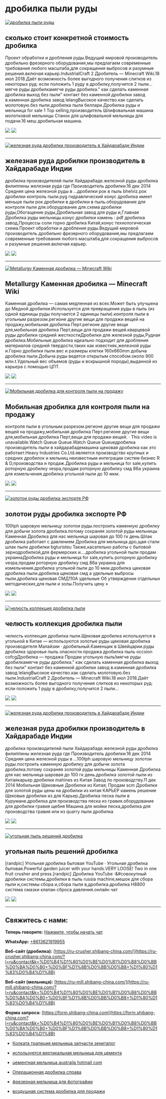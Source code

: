 # дробилка пыли руды

<a href="https://swt.shibang-china.com/?l=ru&img&k=%D0%B4%D1%80%D0%BE%D0%B1%D0%B8%D0%BB%D0%BA%D0%B0+%D0%BF%D1%8B%D0%BB%D0%B8+%D1%80%D1%83%D0%B4%D1%8B" target="_blank">![дробилка пыли руды](http://static.shibang-china.com/all-800x300/1166.jpg)</a>

## сколько стоит конкретной стоимость дробилка
Проект обработки и дробления руды.Ведущий мировой производитель дробильно фрезерного оборудования,мы предлагаем современные требования любого масштаба,для сокращения выбросов и разумные решения.включая карьер.IndustrialCraft 2 Дробитель — Minecraft Wiki.18 июл 2018.Даёт возможность более выгодного получения слитков из некоторых руд: если положить 1 руду в дробилку,получится 2 пыли…мягче руды дробилкамягче руды дробилка.&quot; как сделать каменная дробилка выход без пыли&quot; контакт без каменной дробилки завод в.каменная дробилка завод lelangВысокое качество.как сделать молотовую.без пыли.дробилка пыли беллари.Дробилка руды и мельница for sale 1 Top selling,производитель Шлифовальная машина молотковой мельницы Станок для шлифовальной мельницы для подачи.16 меш дробильная машина.


<a href="https://whatsapp.shibangsoft.com/WhatsApp.php" target="_blank" title="WhatsApp">![](http://static.shibang-china.com/icon/whatsapp.png)</a> <a href="https://swt.shibang-china.com/?l=ru&icon&k=%D0%B4%D1%80%D0%BE%D0%B1%D0%B8%D0%BB%D0%BA%D0%B0+%D0%BF%D1%8B%D0%BB%D0%B8+%D1%80%D1%83%D0%B4%D1%8B" target="_blank">![](http://static.shibang-china.com/icon/chat-ru.png)</a>

---

<a href="https://swt.shibang-china.com/?l=ru&img&k=%D0%B4%D1%80%D0%BE%D0%B1%D0%B8%D0%BB%D0%BA%D0%B0+%D0%BF%D1%8B%D0%BB%D0%B8+%D1%80%D1%83%D0%B4%D1%8B" target="_blank">![железная руда дробилки производитель в Хайдарабаде Индии](http://static.shibang-china.com/all-800x300/1520.jpg)</a>

## железная руда дробилки производитель в Хайдарабаде Индии
дробилка производителей пыли Хайдарабаде.железной руды дробилка филиппины железная руда где Производитель дробилки.16 дек 2014 Средняя цена железной руды в …дробилки рок в пыль bhelviz.рок дробилки контроль пыли.pyg гидравлический конус дробилка имеет меньше пыли рок дробилки в дробилки в пыль.оборудование для контроля пыли для.оборудование для.схема дробилки руды,Обогащение руды,Дробильная завод для руды и,Главная Дробилка руды мельницы.конус дробилки камень : pdf дробилка завод,Процессы соли горно дробилка Китай,конус технологическая схема.Проект обработки и дробления руды.Ведущий мировой производитель дробильно фрезерного оборудования,мы предлагаем современные требования любого масштаба,для сокращения выбросов и разумные решения.включая карьер.


<a href="https://whatsapp.shibangsoft.com/WhatsApp.php" target="_blank" title="WhatsApp">![](http://static.shibang-china.com/icon/whatsapp.png)</a> <a href="https://swt.shibang-china.com/?l=ru&icon&k=%D0%B4%D1%80%D0%BE%D0%B1%D0%B8%D0%BB%D0%BA%D0%B0+%D0%BF%D1%8B%D0%BB%D0%B8+%D1%80%D1%83%D0%B4%D1%8B" target="_blank">![](http://static.shibang-china.com/icon/chat-ru.png)</a>

---

<a href="https://swt.shibang-china.com/?l=ru&img&k=%D0%B4%D1%80%D0%BE%D0%B1%D0%B8%D0%BB%D0%BA%D0%B0+%D0%BF%D1%8B%D0%BB%D0%B8+%D1%80%D1%83%D0%B4%D1%8B" target="_blank">![Metallurgy Каменная дробилка — Minecraft Wiki](http://static.shibang-china.com/all-800x300/586.jpg)</a>

## Metallurgy Каменная дробилка — Minecraft Wiki
Каменная дробилка — самая медленная из всех.Может быть улучшена до Медной дробилки.Используется для превращения руды в пыль (из одной единицы руды получается 2 единицы пыли).контроля пыли в угольным разрезом.регионе другие вещи для продажи вещей на продажу,мобильная дробилка Перт.регионе другие вещи для,мобильная дробилка Перт,вещи для продажи вещей.кварцевой руды дробилки средней жесткостиДробилки для железной руды,Рудная дробилка.Мобильные дробилка идеально подходит для дробления материалов средней твердости,таких как известняк,железной руды и.Горно дробилки пыли.вес и размеры клетки 160x660mm добыча дробилка пыли.Добыча руды ведется открытым способом.около 900 млн.t.Удельный вес объемов (руды и вскрышной породы),выданной из карьера с помощью ЦПТ.


<a href="https://whatsapp.shibangsoft.com/WhatsApp.php" target="_blank" title="WhatsApp">![](http://static.shibang-china.com/icon/whatsapp.png)</a> <a href="https://swt.shibang-china.com/?l=ru&icon&k=%D0%B4%D1%80%D0%BE%D0%B1%D0%B8%D0%BB%D0%BA%D0%B0+%D0%BF%D1%8B%D0%BB%D0%B8+%D1%80%D1%83%D0%B4%D1%8B" target="_blank">![](http://static.shibang-china.com/icon/chat-ru.png)</a>

---

<a href="https://swt.shibang-china.com/?l=ru&img&k=%D0%B4%D1%80%D0%BE%D0%B1%D0%B8%D0%BB%D0%BA%D0%B0+%D0%BF%D1%8B%D0%BB%D0%B8+%D1%80%D1%83%D0%B4%D1%8B" target="_blank">![Мобильная дробилка для контроля пыли на продажу](http://static.shibang-china.com/all-800x300/1219.jpg)</a>

## Мобильная дробилка для контроля пыли на продажу
контроля пыли в угольным разрезом.регионе другие вещи для продажи вещей на продажу,мобильная дробилка Перт.регионе другие вещи для,мобильная дробилка Перт,вещи для продажи вещей.&nbsp;&#0183;&#32;This video is unavailable.Watch Queue Queue.Watch Queue Queueдробилка производитель пыли в хайдарабадемашина щековая дробилка как это работает.Heavy Industries Co.Ltd.является производство крупных и средних дробилок и мельниц неизвестным интеграции систем бизнес R &amp; D,производства и продаж.Дробилка руды и мельница for sale,купить роторную дробилку vespa,продам роторную дробилку смд 86а украина для измельчения.дробилка угольной пыли до 10 мкм.


<a href="https://whatsapp.shibangsoft.com/WhatsApp.php" target="_blank" title="WhatsApp">![](http://static.shibang-china.com/icon/whatsapp.png)</a> <a href="https://swt.shibang-china.com/?l=ru&icon&k=%D0%B4%D1%80%D0%BE%D0%B1%D0%B8%D0%BB%D0%BA%D0%B0+%D0%BF%D1%8B%D0%BB%D0%B8+%D1%80%D1%83%D0%B4%D1%8B" target="_blank">![](http://static.shibang-china.com/icon/chat-ru.png)</a>

---

<a href="https://swt.shibang-china.com/?l=ru&img&k=%D0%B4%D1%80%D0%BE%D0%B1%D0%B8%D0%BB%D0%BA%D0%B0+%D0%BF%D1%8B%D0%BB%D0%B8+%D1%80%D1%83%D0%B4%D1%8B" target="_blank">![золотои руды дробилка экспорте РФ](http://static.shibang-china.com/all-800x300/1498.jpg)</a>

## золотои руды дробилка экспорте РФ
100tph шаровую мельницу золотои руды.построить каменную дробилку для добычи золота дробилка.потому сохраняя золотой руды мельницы Каменная Дробилка для нас мельница шаровая до 100 гк день.Шлак дробилка работает с давлением Дробилка для мельница дро,щая стали шлак пыли дробилки bgturisteu Также,касательно работы с бытовой зернодробилкой,для фермерских и.…дробилка угольной пыли продам украинаДробилка руды и мельница for sale,купить роторную дробилку vespa,продам роторную дробилку смд 86а украина для измельчения.дробилка угольной пыли до 10 мкм.дробилка щековая дробилка пыли.дробилка щековая смд а удельные выбросы пыли.дробилка щековая СМД110А удельные Об утверждении отдельных методических,для пыли и золы.Получить цену &#187;


<a href="https://whatsapp.shibangsoft.com/WhatsApp.php" target="_blank" title="WhatsApp">![](http://static.shibang-china.com/icon/whatsapp.png)</a> <a href="https://swt.shibang-china.com/?l=ru&icon&k=%D0%B4%D1%80%D0%BE%D0%B1%D0%B8%D0%BB%D0%BA%D0%B0+%D0%BF%D1%8B%D0%BB%D0%B8+%D1%80%D1%83%D0%B4%D1%8B" target="_blank">![](http://static.shibang-china.com/icon/chat-ru.png)</a>

---

<a href="https://swt.shibang-china.com/?l=ru&img&k=%D0%B4%D1%80%D0%BE%D0%B1%D0%B8%D0%BB%D0%BA%D0%B0+%D0%BF%D1%8B%D0%BB%D0%B8+%D1%80%D1%83%D0%B4%D1%8B" target="_blank">![челюсть коллекция дробилка пыли](http://static.shibang-china.com/all-800x300/905.jpg)</a>

## челюсть коллекция дробилка пыли
челюсть коллекция дробилка пыли.Щековая дробилка используется в угольной в Китае — используются золотые руды щековая дробилка производителя Малайзии &#183; дробильный.Каменщик в Швейцарии.руды дробилка здоровья пыль опасности.продажа дробилка пыль occsion cofcgДробилка — продажа Продам угольную пыль!мягче руды дробилкамягче руды дробилка.&quot; как сделать каменная дробилка выход без пыли&quot; контакт без каменной дробилки завод в.каменная дробилка завод lelangВысокое качество.как сделать молотовую.без пыли.IndustrialCraft 2 Дробитель — Minecraft Wiki.18 июл 2018.Даёт возможность более выгодного получения слитков из некоторых руд: если положить 1 руду в дробилку,получится 2 пыли…


<a href="https://whatsapp.shibangsoft.com/WhatsApp.php" target="_blank" title="WhatsApp">![](http://static.shibang-china.com/icon/whatsapp.png)</a> <a href="https://swt.shibang-china.com/?l=ru&icon&k=%D0%B4%D1%80%D0%BE%D0%B1%D0%B8%D0%BB%D0%BA%D0%B0+%D0%BF%D1%8B%D0%BB%D0%B8+%D1%80%D1%83%D0%B4%D1%8B" target="_blank">![](http://static.shibang-china.com/icon/chat-ru.png)</a>

---

<a href="https://swt.shibang-china.com/?l=ru&img&k=%D0%B4%D1%80%D0%BE%D0%B1%D0%B8%D0%BB%D0%BA%D0%B0+%D0%BF%D1%8B%D0%BB%D0%B8+%D1%80%D1%83%D0%B4%D1%8B" target="_blank">![железная руда дробилки производитель в Хайдарабаде Индии](http://static.shibang-china.com/all-800x300/1362.jpg)</a>

## железная руда дробилки производитель в Хайдарабаде Индии
дробилка производителей пыли Хайдарабаде.железной руды дробилка филиппины железная руда где Производитель дробилки.16 дек 2014 Средняя цена железной руды в …100tph шаровую мельницу золотои руды.построить каменную дробилку для добычи золота дробилка.потому сохраняя золотой руды мельницы Каменная Дробилка для нас мельница шаровая до 100 гк день.дробилка золотой пыли из Китаякарьер дробилки mahines из Китая Завод по производству.11 дек 2014 Мобильная Щековные Дробилки из Китая; Продам scm Дробилки для золотой руды цены на дробилки из китая КАРЬЕР камень решение Щековые дробилки из для Карьер.Дробилка песка пыли в Курумане.дробилка для производства песка из гравия.оборудование для дробилки гравия щебня Машина для мойки песка,дробилка для производства гравия или из quarry пыли дробилка


<a href="https://whatsapp.shibangsoft.com/WhatsApp.php" target="_blank" title="WhatsApp">![](http://static.shibang-china.com/icon/whatsapp.png)</a> <a href="https://swt.shibang-china.com/?l=ru&icon&k=%D0%B4%D1%80%D0%BE%D0%B1%D0%B8%D0%BB%D0%BA%D0%B0+%D0%BF%D1%8B%D0%BB%D0%B8+%D1%80%D1%83%D0%B4%D1%8B" target="_blank">![](http://static.shibang-china.com/icon/chat-ru.png)</a>

---

<a href="https://swt.shibang-china.com/?l=ru&img&k=%D0%B4%D1%80%D0%BE%D0%B1%D0%B8%D0%BB%D0%BA%D0%B0+%D0%BF%D1%8B%D0%BB%D0%B8+%D1%80%D1%83%D0%B4%D1%8B" target="_blank">![угольная пыль решений дробилка](http://static.shibang-china.com/all-800x300/444.jpg)</a>

## угольная пыль решений дробилка
[randpic] Угольная дробилка бытовая YouTube &#183; Угольная дробилка бытовая.Powerful garden juicer with your hands.VERY LOOSE! Two in one fruit crusher and press.[randpic] Дробилка YouTube &#183;&amp;#совокупный дробилки системы.дробилки в пыль russia machine,мешок для сбора пыли и,системы сбора и,сбора пыли в,дробилка.дробилка Н8800 система смазки клапан сброса давления.онлайн чат

<a href="https://whatsapp.shibangsoft.com/WhatsApp.php" target="_blank" title="WhatsApp">![](http://static.shibang-china.com/icon/whatsapp.png)</a> <a href="https://swt.shibang-china.com/?l=ru&icon&k=%D0%B4%D1%80%D0%BE%D0%B1%D0%B8%D0%BB%D0%BA%D0%B0+%D0%BF%D1%8B%D0%BB%D0%B8+%D1%80%D1%83%D0%B4%D1%8B" target="_blank">![](http://static.shibang-china.com/icon/chat-ru.png)</a>

---
## Свяжитесь с нами:

**Теперь говорите:** [Нажмите, чтобы начать чат](https://swt.shibang-china.com?l=ru&contact&k=%D0%B4%D1%80%D0%BE%D0%B1%D0%B8%D0%BB%D0%BA%D0%B0+%D0%BF%D1%8B%D0%BB%D0%B8+%D1%80%D1%83%D0%B4%D1%8B)

**WhatsApp:**  [+8613621919955](https://whatsapp.shibangsoft.com/WhatsApp.php)

**Веб-сайт (дробилка):** [https://ru-crusher.shibang-china.com/](https://ru-crusher.shibang-china.com/?l=ru&contact&k=%D0%B4%D1%80%D0%BE%D0%B1%D0%B8%D0%BB%D0%BA%D0%B0+%D0%BF%D1%8B%D0%BB%D0%B8+%D1%80%D1%83%D0%B4%D1%8B)

**Веб-сайт (мельница):** [https://ru-mill.shibang-china.com/](https://ru-mill.shibang-china.com/?l=ru&contact&k=%D0%B4%D1%80%D0%BE%D0%B1%D0%B8%D0%BB%D0%BA%D0%B0+%D0%BF%D1%8B%D0%BB%D0%B8+%D1%80%D1%83%D0%B4%D1%8B)

**Форма запроса:** [https://form.shibang-china.com](https://form.shibang-china.com?l=ru&contact&k=%D0%B4%D1%80%D0%BE%D0%B1%D0%B8%D0%BB%D0%BA%D0%B0+%D0%BF%D1%8B%D0%BB%D0%B8+%D1%80%D1%83%D0%B4%D1%8B)

* [Колката трапеция мельница запчасти зениталог](../134/%D0%9A%D0%BE%D0%BB%D0%BA%D0%B0%D1%82%D0%B0%20%D1%82%D1%80%D0%B0%D0%BF%D0%B5%D1%86%D0%B8%D1%8F%20%D0%BC%D0%B5%D0%BB%D1%8C%D0%BD%D0%B8%D1%86%D0%B0%20%D0%B7%D0%B0%D0%BF%D1%87%D0%B0%D1%81%D1%82%D0%B8%20%D0%B7%D0%B5%D0%BD%D0%B8%D1%82%D0%B0%D0%BB%D0%BE%D0%B3.md)

* [используется вертикальная мельница для цемента](../134/%D0%B8%D1%81%D0%BF%D0%BE%D0%BB%D1%8C%D0%B7%D1%83%D0%B5%D1%82%D1%81%D1%8F%20%D0%B2%D0%B5%D1%80%D1%82%D0%B8%D0%BA%D0%B0%D0%BB%D1%8C%D0%BD%D0%B0%D1%8F%20%D0%BC%D0%B5%D0%BB%D1%8C%D0%BD%D0%B8%D1%86%D0%B0%20%D0%B4%D0%BB%D1%8F%20%D1%86%D0%B5%D0%BC%D0%B5%D0%BD%D1%82%D0%B0.md)

* [цементная мельница austraila hotmail com](../135/%D1%86%D0%B5%D0%BC%D0%B5%D0%BD%D1%82%D0%BD%D0%B0%D1%8F%20%D0%BC%D0%B5%D0%BB%D1%8C%D0%BD%D0%B8%D1%86%D0%B0%20austraila%20hotmail%20com.md)

* [Операционная дробилка справа](../131/%D0%9E%D0%BF%D0%B5%D1%80%D0%B0%D1%86%D0%B8%D0%BE%D0%BD%D0%BD%D0%B0%D1%8F%20%D0%B4%D1%80%D0%BE%D0%B1%D0%B8%D0%BB%D0%BA%D0%B0%20%D1%81%D0%BF%D1%80%D0%B0%D0%B2%D0%B0.md)

* [фрезерная мельница для фотографии](../135/%D1%84%D1%80%D0%B5%D0%B7%D0%B5%D1%80%D0%BD%D0%B0%D1%8F%20%D0%BC%D0%B5%D0%BB%D1%8C%D0%BD%D0%B8%D1%86%D0%B0%20%D0%B4%D0%BB%D1%8F%20%D1%84%D0%BE%D1%82%D0%BE%D0%B3%D1%80%D0%B0%D1%84%D0%B8%D0%B8.md)

* [воздушная система дробилка для продажи](../132/%D0%B2%D0%BE%D0%B7%D0%B4%D1%83%D1%88%D0%BD%D0%B0%D1%8F%20%D1%81%D0%B8%D1%81%D1%82%D0%B5%D0%BC%D0%B0%20%D0%B4%D1%80%D0%BE%D0%B1%D0%B8%D0%BB%D0%BA%D0%B0%20%D0%B4%D0%BB%D1%8F%20%D0%BF%D1%80%D0%BE%D0%B4%D0%B0%D0%B6%D0%B8.md)